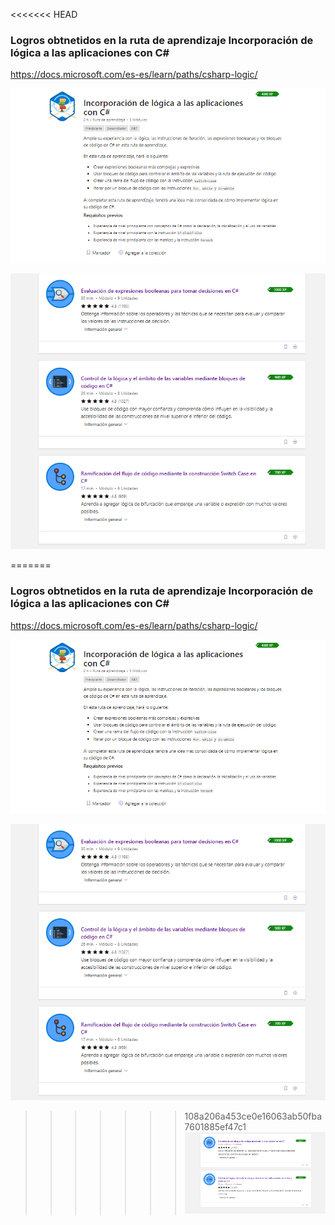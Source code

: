 <<<<<<< HEAD
### Logros obtnetidos en la ruta de aprendizaje Incorporación de lógica a las aplicaciones con C#

https://docs.microsoft.com/es-es/learn/paths/csharp-logic/


![alt text](10.PNG "10")

![alt text](11.PNG "11")

=======
### Logros obtnetidos en la ruta de aprendizaje Incorporación de lógica a las aplicaciones con C#

https://docs.microsoft.com/es-es/learn/paths/csharp-logic/


![alt text](10.PNG "10")

![alt text](11.PNG "11")

>>>>>>> 108a206a453ce0e16063ab50fba7601885ef47c1
![alt text](12.PNG "12")